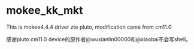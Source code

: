 # mokee_kk_mkt
This is mokee4.4.4 driver zte pluto, modification came from cm11.0

感谢pluto cm11.0 device的原作者@wuxianlin00000和@xiaobai不会写shell。


